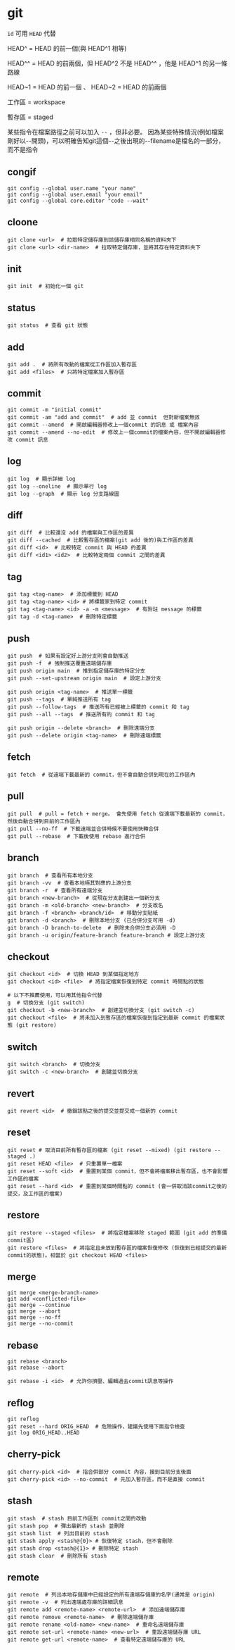 # git

`id` 可用 `HEAD` 代替

HEAD^ = HEAD 的前一個(與 HEAD^1 相等)

HEAD^^ = HEAD 的前兩個，但 HEAD^2 不是 HEAD^^ ，他是 HEAD^1 的另一條路線

HEAD~1 = HEAD 的前一個 、 HEAD~2 = HEAD 的前兩個

工作區 = workspace

暫存區 = staged

某些指令在檔案路徑之前可以加入 `--` ，但非必要。
因為某些特殊情況(例如檔案剛好以--開頭)，可以明確告知git這個--之後出現的--filename是檔名的一部分，而不是指令

## congif

```bash,icon=.devicon-bash-plain
git config --global user.name "your name"
git config --global user.email "your email"
git config --global core.editor "code --wait"
```

## cloone

```bash,icon=.devicon-bash-plain
git clone <url>  # 拉取特定儲存庫到該儲存庫相同名稱的資料夾下
git clone <url> <dir-name>  # 拉取特定儲存庫，並將其存在特定資料夾下
```

## init

```bash,icon=.devicon-bash-plain
git init  # 初始化一個 git
```

## status

```bash,icon=.devicon-bash-plain
git status  # 查看 git 狀態
```

## add

```bash,icon=.devicon-bash-plain
git add .  # 將所有改動的檔案從工作區加入暫存區
git add <files>  # 只將特定檔案加入暫存區
```

## commit

```bash,icon=.devicon-bash-plain
git commit -m "initial commit"
git commit -am "add and commit"  # add 並 commit  但對新檔案無效
git commit --amend  # 開啟編輯器修改上一個commit 的訊息 或 檔案內容
git commit --amend --no-edit  # 修改上一個commit的檔案內容，但不開啟編輯器修改 commit 訊息
```

## log

```bash,icon=.devicon-bash-plain
git log  # 顯示詳細 log
git log --oneline  # 顯示單行 log
git log --graph  # 顯示 log 分支路線圖
```

## diff

```bash,icon=.devicon-bash-plain
git diff  # 比較還沒 add 的檔案與工作區的差異
git diff --cached  # 比較暫存區的檔案(git add 後的)與工作區的差異
git diff <id>  # 比較特定 commit 與 HEAD 的差異
git diff <id1> <id2>  # 比較特定兩個 commit 之間的差異

```

## tag

```bash,icon=.devicon-bash-plain
git tag <tag-name>  # 添加標籤到 HEAD
git tag <tag-name> <id> # 將標籤家到特定 commit
git tag <tag-name> <id> -a -m <message>  # 有附註 message 的標籤
git tag -d <tag-name>  # 刪除特定標籤
```

## push

```bash,icon=.devicon-bash-plain
git push  # 如果有設定好上游分支則會自動推送
git push -f  # 強制推送覆蓋遠端儲存庫
git push origin main  # 推到指定儲存庫的特定分支
git push --set-upstream origin main  # 設定上游分支

git push origin <tag-name>  # 推送單一標籤
git push --tags  # 單純推送所有 tag
git push --follow-tags  # 推送所有已經被上標籤的 commit 和 tag
git push --all --tags  # 推送所有的 commit 和 tag

git push origin --delete <branch>  # 刪除遠端分支
git push --delete origin <tag-name>  # 刪除遠端標籤
```

## fetch

```bash,icon=.devicon-bash-plain
git fetch  # 從遠端下載最新的 commit，但不會自動合併到現在的工作區內
```

## pull

```bash,icon=.devicon-bash-plain
git pull  # pull = fetch + merge。 會先使用 fetch 從遠端下載最新的 commit，然後自動合併到目前的工作區內
git pull --no-ff  # 下載遠端並合併時候不要使用快轉合併
git pull --rebase  # 下載後使用 rebase 進行合併
```

## branch

```bash,icon=.devicon-bash-plain
git branch  # 查看所有本地分支
git branch -vv  # 查看本地極其對應的上游分支
git branch -r  # 查看所有遠端分支
git branch <new-branch>  # 從現在分支創建出一個新分支
git branch -m <old-branch> <new-branch>  # 分支改名
git branch -f <branch> <branch/id>  # 移動分支貼紙
git branch -d <branch>  # 刪除本地分支 (已合併分支可用 -d)
git branch -D branch-to-delete  # 刪除未合併分支必須用 -D
git branch -u origin/feature-branch feature-branch # 設定上游分支
```

## checkout

```bash,icon=.devicon-bash-plain
git checkout <id>  # 切換 HEAD 到某個指定地方
git checkout <id> <file>  # 將指定檔案恢復到特定 commit 時間點的狀態

# 以下不推薦使用，可以用其他指令代替
g  # 切換分支 (git switch)
git checkout -b <new-branch>  # 創建並切換分支 (git switch -c)
git checkout <file>  # 將未加入到暫存區的檔案恢復到指定到最新 commit 的檔案狀態 (git restore)
```

## switch

```bash,icon=.devicon-bash-plain
git switch <branch>  # 切換分支
git switch -c <new-branch>  # 創建並切換分支
```

## revert

```bash,icon=.devicon-bash-plain
git revert <id>  # 撤銷該點之後的提交並提交成一個新的 commit
```

## reset

```bash,icon=.devicon-bash-plain
git reset # 取消目前所有暫存區的檔案 (git reset --mixed) (git restore --staged .)
git reset HEAD <file>  # 只重置單一檔案
git reset --soft <id>  # 重置到某個 commit，但不會將檔案移出暫存區，也不會影響工作區的檔案
git reset --hard <id>  # 重置到某個時間點的 commit (會一併取消該commit之後的提交，及工作區的檔案)
```

## restore

```bash,icon=.devicon-bash-plain
git restore --staged <files>  # 將指定檔案移除 staged 範圍 (git add 的準備 commit區)
git restore <files>  # 將指定且未放到暫存區的檔案恢復修改 (恢復到已經提交的最新commit的狀態)。相當於 git checkout HEAD <files>
```

## merge

```bash,icon=.devicon-bash-plain
git merge <merge-branch-name>
git add <conflicted-file>
git merge --continue
git merge --abort
git merge --no-ff
git merge --no-commit
```

## rebase

```bash,icon=.devicon-bash-plain
git rebase <branch>
git rebase --abort

git rebase -i <id>  # 允許你擠壓、編輯過去commit訊息等操作
```

## reflog

```bash,icon=.devicon-bash-plain
git reflog
git reset --hard ORIG_HEAD  # 危險操作，建議先使用下面指令檢查
git log ORIG_HEAD..HEAD
```

## cherry-pick

```bash,icon=.devicon-bash-plain
git cherry-pick <id>  # 指合併部分 commit 內容，接到目前分支後面
git cherry-pick <id> --no-commit  # 先加入暫存區，而不是直接 commit
```

## stash

```bash,icon=.devicon-bash-plain
git stash  # stash 目前工作區到 commit之間的改動
git stash pop  # 彈出最新的 stash 並刪除
git stash list  # 列出目前的 stash
git stash apply <stash@{0}> # 恢復特定 stash，但不會刪除
git stash drop <stash@{1}> # 刪除特定 stash
git stash clear  # 刪除所有 stash
```

## remote

```bash,icon=.devicon-bash-plain
git remote  # 列出本地存儲庫中已經設定的所有遠端存儲庫的名字(通常是 origin)
git remote -v  # 列出遠端處存庫的詳細訊息
git remote add <remote-name> <remote-url>  # 添加遠端儲存庫
git remote remove <remote-name>  # 刪除遠端儲存庫
git remote rename <old-name> <new-name>  # 重命名遠端儲存庫
git remote set-url <remote-name> <new-url>  # 重設遠端儲存庫 URL
git remote get-url <remote-name>  # 查看特定遠端儲存庫的 URL
```
